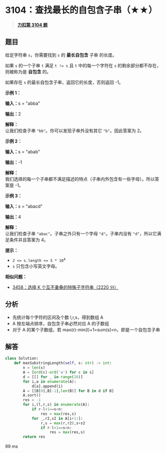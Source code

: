 # 3104：查找最长的自包含子串（★★）


> <u>**[力扣第 3104 题](https://leetcode.cn/problems/find-longest-self-contained-substring/)**</u>

## 题目

<p>给定字符串 <code>s</code>，你需要找到 <code>s</code> 的 <strong>最长自包含</strong> <span data-keyword="substring-nonempty">子串</span> 的长度。</p>

<p>如果 <code>s</code> 的一个子串 <code>t</code> 满足 <code>t != s</code> 且 <code>t</code> 中的每一个字符在 <code>s</code> 的剩余部分都不存在，则被称为是 <strong>自包含</strong> 的。</p>

<p>如果存在  <code>s</code> 的最长自包含子串，返回它的长度，否则返回 -1。</p>



<p><strong class="example">示例 1：</strong></p>

<div class="example-block">
<p><span class="example-io"><b>输入：</b>s = "abba"</span></p>

<p><span class="example-io"><b>输出：</b>2</span></p>

<p><strong>解释：</strong><br />
让我们检查子串 <code>"bb"</code>。你可以发现子串外没有其它 <code>"b"</code>。因此答案为 2。</p>
</div>

<p><strong class="example">示例 2：</strong></p>

<div class="example-block">
<p><span class="example-io"><b>输入：</b></span><span class="example-io">s = "abab"</span></p>

<p><span class="example-io"><b>输出：</b></span><span class="example-io">-1</span></p>

<p><strong>解释：</strong><br />
我们选择的每一个子串都不满足描述的特点（子串内外包含有一些字母）。所以答案是 -1。</p>
</div>

<p><strong class="example">示例 3：</strong></p>

<div class="example-block">
<p><span class="example-io"><b>输入：</b></span><span class="example-io">s = "abacd"</span></p>

<p><span class="example-io"><b>输出：</b></span><span class="example-io">4</span></p>

<p><strong>解释：</strong><br />
让我们检查子串 <code>"<span class="example-io">abac</span>"</code>。子串之外只有一个字母 <code>"d"</code>。子串内没有 <code>"d"</code>，所以它满足条件并且答案为 4。</p>
</div>



<p><strong>提示：</strong></p>

<ul>
<li><code>2 &lt;= s.length &lt;= 5 * 10<sup>4</sup></code></li>
<li><code>s</code> 只包含小写英文字母。</li>
</ul>


**相似问题：**
- [3458：选择 K 个互不重叠的特殊子字符串（2220 分）](/leetcode/3458)


## 分析

- 先统计每个字符的区间及个数 l,r,s，得到数组 A
- A 按左端点排序，自包含子串必然对应 A 的子数组
- 对于 A 的某个子数组，若 max(r)-min(l)+1=sum(s)<n，即是一个自包含子串
## 解答


```python
class Solution:
    def maxSubstringLength(self, s: str) -> int:
        n = len(s)
        A = [ord(c)-ord('a') for c in s]
        d = [[] for _ in range(26)]
        for i,a in enumerate(A):
            d[a].append(i)
        A = [[B[0],B[-1],len(B)] for B in d if B]
        A.sort()
        res = -1
        for i,(l,r,s) in enumerate(A):
            if r-l+1==s<n:
                res = max(res,s)
            for _,r2,s2 in A[i+1:]:
                r,s = max(r,r2),s+s2
                if r-l+1==s<n:
                    res = max(res,s)
        return res
```
99 ms
